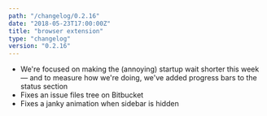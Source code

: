 ```yaml
---
path: "/changelog/0.2.16"
date: "2018-05-23T17:00:00Z"
title: "browser extension"
type: "changelog"
version: "0.2.16"
---
```


* We're focused on making the (annoying) startup wait shorter this week — and to measure how we're doing, we've added progress bars to the status section
* Fixes an issue files tree on Bitbucket
* Fixes a janky animation when sidebar is hidden
